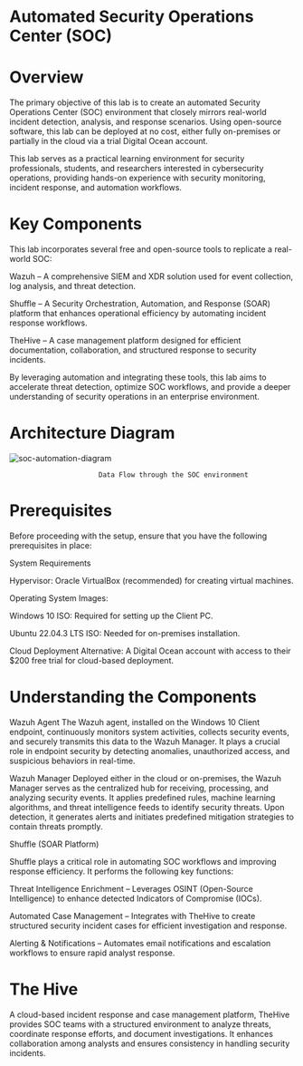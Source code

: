 # Automated Security Operations Center (SOC)

# Overview

The primary objective of this lab is to create an automated Security Operations Center (SOC) environment that closely mirrors real-world incident detection, analysis, and response scenarios. Using open-source software, this lab can be deployed at no cost, either fully on-premises or partially in the cloud via a trial Digital Ocean account.

This lab serves as a practical learning environment for security professionals, students, and researchers interested in cybersecurity operations, providing hands-on experience with security monitoring, incident response, and automation workflows.

# Key Components

This lab incorporates several free and open-source tools to replicate a real-world SOC:

Wazuh – A comprehensive SIEM and XDR solution used for event collection, log analysis, and threat detection.

Shuffle – A Security Orchestration, Automation, and Response (SOAR) platform that enhances operational efficiency by automating incident response workflows.

TheHive – A case management platform designed for efficient documentation, collaboration, and structured response to security incidents.

By leveraging automation and integrating these tools, this lab aims to accelerate threat detection, optimize SOC workflows, and provide a deeper understanding of security operations in an enterprise environment.

# Architecture Diagram


![soc-automation-diagram](https://github.com/user-attachments/assets/641accf0-b792-4111-9c8e-fcb63530b276)

                          Data Flow through the SOC environment

 # Prerequisites

Before proceeding with the setup, ensure that you have the following prerequisites in place:

 System Requirements

Hypervisor: Oracle VirtualBox (recommended) for creating virtual machines.

Operating System Images:

Windows 10 ISO: Required for setting up the Client PC.

Ubuntu 22.04.3 LTS ISO: Needed for on-premises installation.

Cloud Deployment Alternative: A Digital Ocean account with access to their $200 free trial for cloud-based deployment.

# Understanding the Components

  Wazuh Agent
  The Wazuh agent, installed on the Windows 10 Client endpoint, continuously monitors system       activities, collects security events, and securely transmits this data to the Wazuh Manager.     It plays a crucial role in endpoint security by detecting anomalies, unauthorized access, and    suspicious behaviors in real-time.

  Wazuh Manager
  Deployed either in the cloud or on-premises, the Wazuh Manager serves as the centralized hub     for receiving, processing, and analyzing security events. It applies predefined rules, machine   learning algorithms, and threat intelligence feeds to identify security threats. Upon            detection, it generates alerts and initiates predefined mitigation strategies to contain         threats promptly.

  Shuffle (SOAR Platform)
  
Shuffle plays a critical role in automating SOC workflows and improving response efficiency.     It performs the following key functions:

Threat Intelligence Enrichment – Leverages OSINT (Open-Source Intelligence) to enhance detected Indicators of Compromise (IOCs).

Automated Case Management – Integrates with TheHive to create structured security incident cases for efficient investigation and response.

Alerting & Notifications – Automates email notifications and escalation workflows to ensure rapid analyst response.

# The Hive
A cloud-based incident response and case management platform, TheHive provides SOC teams with a structured environment to analyze threats, coordinate response efforts, and document investigations. It enhances collaboration among analysts and ensures consistency in handling security incidents.
  




 




